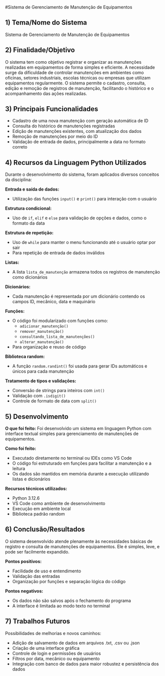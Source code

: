 #Sistema de Gerenciamento de Manutenção de Equipamentos

## 1) Tema/Nome do Sistema
Sistema de Gerenciamento de Manutenção de Equipamentos

## 2) Finalidade/Objetivo
O sistema tem como objetivo registrar e organizar as manutenções realizadas em equipamentos de forma simples e eficiente. A necessidade surge da dificuldade de controlar manutenções em ambientes como oficinas, setores industriais, escolas técnicas ou empresas que utilizam equipamentos regularmente. O sistema permite o cadastro, consulta, edição e remoção de registros de manutenção, facilitando o histórico e o acompanhamento das ações realizadas.

## 3) Principais Funcionalidades
- Cadastro de uma nova manutenção com geração automática de ID
- Consulta do histórico de manutenções registradas
- Edição de manutenções existentes, com atualização dos dados
- Remoção de manutenções por meio do ID
- Validação de entrada de dados, principalmente a data no formato correto

## 4) Recursos da Linguagem Python Utilizados
Durante o desenvolvimento do sistema, foram aplicados diversos conceitos da disciplina:

**Entrada e saída de dados:**
- Utilização das funções `input()` e `print()` para interação com o usuário

**Estrutura condicional:**
- Uso de `if`, `elif` e `else` para validação de opções e dados, como o formato da data

**Estrutura de repetição:**
- Uso de `while` para manter o menu funcionando até o usuário optar por sair
- Para repetição de entrada de dados inválidos

**Listas:**
- A lista `lista_de_manutenção` armazena todos os registros de manutenção como dicionários

**Dicionários:**
- Cada manutenção é representada por um dicionário contendo os campos ID, mecânico, data e maquinário

**Funções:**
- O código foi modularizado com funções como:
  - `adicionar_manutenção()`
  - `remover_manutenção()`
  - `consultando_lista_de_manutenções()`
  - `alterar_manutenção()`
- Para organização e reuso de código

**Biblioteca random:**
- A função `random.randint()` foi usada para gerar IDs automáticos e únicos para cada manutenção

**Tratamento de tipos e validações:**
- Conversão de strings para inteiros com `int()`
- Validação com `.isdigit()`
- Controle de formato de data com `split()`

## 5) Desenvolvimento
**O que foi feito:**
Foi desenvolvido um sistema em linguagem Python com interface textual simples para gerenciamento de manutenções de equipamentos.

**Como foi feito:**
- Executado diretamente no terminal ou IDEs como VS Code
- O código foi estruturado em funções para facilitar a manutenção e a leitura
- Os dados são mantidos em memória durante a execução utilizando listas e dicionários

**Recursos técnicos utilizados:**
- Python 3.12.6
- VS Code como ambiente de desenvolvimento
- Execução em ambiente local
- Biblioteca padrão random

## 6) Conclusão/Resultados
O sistema desenvolvido atende plenamente às necessidades básicas de registro e consulta de manutenções de equipamentos. Ele é simples, leve, e pode ser facilmente expandido.

**Pontos positivos:**
- Facilidade de uso e entendimento
- Validação das entradas
- Organização por funções e separação lógica do código

**Pontos negativos:**
- Os dados não são salvos após o fechamento do programa
- A interface é limitada ao modo texto no terminal

## 7) Trabalhos Futuros
Possibilidades de melhorias e novos caminhos:
- Adição de salvamento de dados em arquivos .txt, .csv ou .json
- Criação de uma interface gráfica
- Controle de login e permissões de usuários
- Filtros por data, mecânico ou equipamento
- Integração com banco de dados para maior robustez e persistência dos dados
